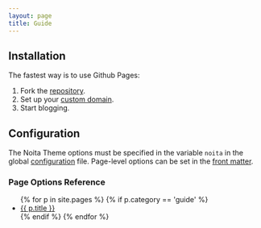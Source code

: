 ```yaml
---
layout: page
title: Guide
---
```


## Installation

The fastest way is to use Github Pages:

1. Fork the [repository][0].
1. Set up your [custom domain][1].
1. Start blogging.

## Configuration

The Noita Theme options must be specified in the variable `noita` in the global [configuration][2] file. Page-level options can be set in the [front matter][3].

### Page Options Reference

<ul>
{% for p in site.pages %}
  {% if p.category == 'guide' %}
<li><a href="{{ p.url }}">{{ p.title }}</a></li>
  {% endif %}
{% endfor %}
</ul>

[0]: https://github.com/penibelst/jekyll-noita
[1]: https://help.github.com/articles/setting-up-a-custom-domain-with-pages
[2]: http://jekyllrb.com/docs/configuration/
[3]: http://jekyllrb.com/docs/frontmatter/
